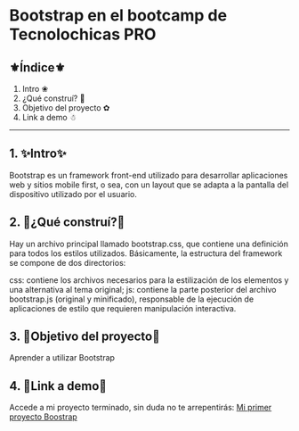 # Bootstrap en el bootcamp de Tecnolochicas PRO

## ⚜Índice⚜

1. Intro ❀
2. ¿Qué construí? 🥰
3. Objetivo del proyecto ✿
4. Link a demo ☃


****

## 1. ✨Intro✨
Bootstrap es un framework front-end utilizado para desarrollar aplicaciones web y sitios mobile first, o sea, con un layout que se adapta a la pantalla del dispositivo utilizado por el usuario.

## 2. 💖¿Qué construí?💖
Hay un archivo principal llamado bootstrap.css, que contiene una definición para todos los estilos utilizados. Básicamente, la estructura del framework se compone de dos directorios:

css: contiene los archivos necesarios para la estilización de los elementos y una alternativa al tema original;
js: contiene la parte posterior del archivo bootstrap.js (original y minificado), responsable de la ejecución de aplicaciones de estilo que requieren manipulación interactiva.

## 3. 🌹Objetivo del proyecto🎨
Aprender a utilizar Bootstrap

## 4. 🌺Link a demo🌺
Accede a mi proyecto terminado, sin duda no te arrepentirás: [Mi primer proyecto Boostrap](https://eloquent-marzipan-6d2df7.netlify.app)
